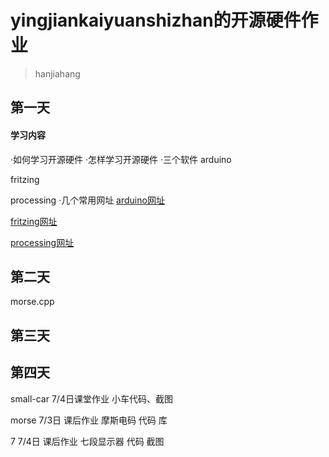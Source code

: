 # yingjiankaiyuanshizhan的开源硬件作业
>hanjiahang

## 第一天
#### 学习内容
·如何学习开源硬件
·怎样学习开源硬件
·三个软件
  arduino
  
  fritzing
  
  processing
·几个常用网址
  [arduino网址](https://arduino.cc)
 
 [fritzing网址](https://fritzing.org)
 
 [processing网址](https://processing.org)
  

## 第二天
  morse.cpp


## 第三天
## 第四天
small-car 7/4日课堂作业 小车代码、截图

morse  7/3日 课后作业 摩斯电码 代码 库

7 7/4日 课后作业 七段显示器 代码 截图
